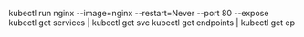 kubectl run nginx --image=nginx --restart=Never --port 80 --expose
kubectl get services | kubectl get svc 
kubectl get endpoints | kubectl get ep 
